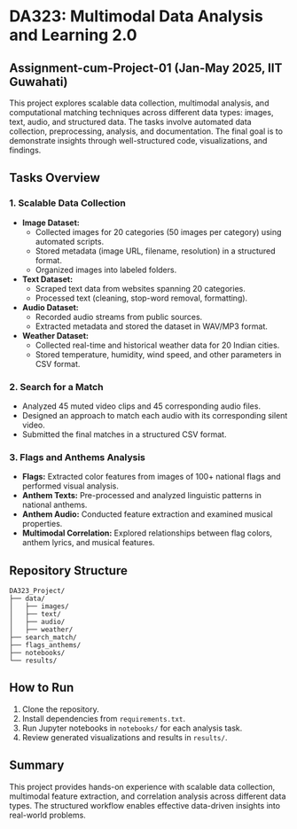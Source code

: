# DA323: Multimodal Data Analysis and Learning 2.0
## Assignment-cum-Project-01 (Jan-May 2025, IIT Guwahati)

This project explores scalable data collection, multimodal analysis, and computational matching techniques across different data types: images, text, audio, and structured data. The tasks involve automated data collection, preprocessing, analysis, and documentation. The final goal is to demonstrate insights through well-structured code, visualizations, and findings.

## Tasks Overview

### 1. Scalable Data Collection
- **Image Dataset:**
  - Collected images for 20 categories (50 images per category) using automated scripts.
  - Stored metadata (image URL, filename, resolution) in a structured format.
  - Organized images into labeled folders.
- **Text Dataset:**
  - Scraped text data from websites spanning 20 categories.
  - Processed text (cleaning, stop-word removal, formatting).
- **Audio Dataset:**
  - Recorded audio streams from public sources.
  - Extracted metadata and stored the dataset in WAV/MP3 format.
- **Weather Dataset:**
  - Collected real-time and historical weather data for 20 Indian cities.
  - Stored temperature, humidity, wind speed, and other parameters in CSV format.

### 2. Search for a Match
- Analyzed 45 muted video clips and 45 corresponding audio files.
- Designed an approach to match each audio with its corresponding silent video.
- Submitted the final matches in a structured CSV format.

### 3. Flags and Anthems Analysis
- **Flags:** Extracted color features from images of 100+ national flags and performed visual analysis.
- **Anthem Texts:** Pre-processed and analyzed linguistic patterns in national anthems.
- **Anthem Audio:** Conducted feature extraction and examined musical properties.
- **Multimodal Correlation:** Explored relationships between flag colors, anthem lyrics, and musical features.

## Repository Structure
```
DA323_Project/
├── data/
│   ├── images/
│   ├── text/
│   ├── audio/
│   ├── weather/
├── search_match/
├── flags_anthems/
├── notebooks/
└── results/
```

## How to Run
1. Clone the repository.
2. Install dependencies from `requirements.txt`.
3. Run Jupyter notebooks in `notebooks/` for each analysis task.
4. Review generated visualizations and results in `results/`.

## Summary
This project provides hands-on experience with scalable data collection, multimodal feature extraction, and correlation analysis across different data types. The structured workflow enables effective data-driven insights into real-world problems.
